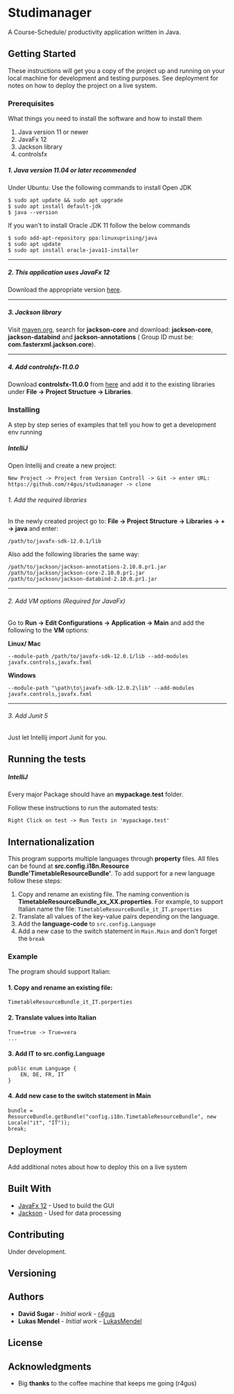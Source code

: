 # Studimanager

A Course-Schedule/ productivity application written in Java.

## Getting Started

These instructions will get you a copy of the project up and running on your local machine for development and testing purposes. See deployment for notes on how to deploy the project on a live system.



### Prerequisites

What things you need to install the software and how to install them

1. Java version 11 or newer
2. JavaFx 12
3. Jackson library
4. controlsfx

##### 1. Java version 11.04 or later recommended

Under Ubuntu:
Use the following commands to install Open JDK
```
$ sudo apt update && sudo apt upgrade
$ sudo apt install default-jdk
$ java --version
```
If you wan't to install Oracle JDK 11 follow the below commands
```
$ sudo add-apt-repository ppa:linuxuprising/java
$ sudo apt update
$ sudo apt install oracle-java11-installer
```

---

##### 2. This application uses JavaFx 12
Download the appropriate version [here](https://gluonhq.com/products/javafx/).

---

##### 3. Jackson library
Visit [maven.org](https://search.maven.org/search?q=jackson-core), search for
**jackson-core** and download: __jackson-core__, __jackson-databind__ and
__jackson-annotations__ ( Group ID must be: **com.fasterxml.jackson.core**).

---

##### 4. Add controlsfx-11.0.0
Download __controlsfx-11.0.0__ from [here](https://github.com/controlsfx/controlsfx) and add it to the existing
libraries under __File -> Project Structure -> Libraries__.


### Installing

A step by step series of examples that tell you how to get a development env running

##### IntelliJ
Open Intellij and create a new project:
```
New Project -> Project from Version Controll -> Git -> enter URL: https://github.com/r4gus/studimanager -> clone
```

###### 1. Add the required libraries
In the newly created project go to: __File -> Project Structure -> Libraries -> + -> java__
and enter:

```
/path/to/javafx-sdk-12.0.1/lib
```

Also add the following libraries the same way:

```
/path/to/jackson/jackson-annotations-2.10.0.pr1.jar
/path/to/jackson/jackson-core-2.10.0.pr1.jar
/path/to/jackson/jackson-databind-2.10.0.pr1.jar
```

---

###### 2. Add VM options (Required for JavaFx)
Go to __Run -> Edit Configurations -> Application -> Main__ and add the following to the __VM__ options:

__Linux/ Mac__
```
--module-path /path/to/javafx-sdk-12.0.1/lib --add-modules javafx.controls,javafx.fxml
```

__Windows__
```
--module-path "\path\to\javafx-sdk-12.0.2\lib" --add-modules javafx.controls,javafx.fxml
```

---

###### 3. Add Junit 5

Just let Intellij import Junit for you.




## Running the tests

##### IntelliJ
Every major Package should have an __mypackage.test__ folder.

Follow these instructions to run the automated tests:
```
Right Click on test -> Run Tests in 'mypackage.test'
```

## Internationalization
This program supports multiple languages through __property__ files. All files can be found at __src.config.i18n.Resource
Bundle'TimetableResourceBundle'__. To add support for a new language follow these steps:

1. Copy and rename an existing file. The naming convention is __TimetableResourceBundle_xx_XX.properties__.
For example, to support Italian name the file: ```TimetableResourceBundle_it_IT.properties```
2. Translate all values of the key-value pairs depending on the language.
3. Add the __language-code__ to   ```src.config.Language```
4. Add a new case to the switch statement in ```Main.Main``` and don't forget the ```break```

### Example

The program should support Italian:
#### 1. Copy and rename an existing file:
```
TimetableResourceBundle_it_IT.porperties
```

#### 2. Translate values into Italian
```
True=true -> True=vera
...
```

#### 3. Add IT to src.config.Language
```
public enum Language {
    EN, DE, FR, IT
}
```

#### 4. Add new case to the switch statement in Main
```
bundle = ResourceBundle.getBundle("config.i18n.TimetableResourceBundle", new Locale("it", "IT"));
break;
```

## Deployment

Add additional notes about how to deploy this on a live system

## Built With

* [JavaFx 12](https://rometools.github.io/rome/) - Used to build the GUI
* [Jackson](https://github.com/FasterXML/jackson) - Used for data processing

## Contributing

Under development.

## Versioning


## Authors

* **David Sugar** - *Initial work* - [r4gus](https://github.com/r4gus)
* **Lukas Mendel** - *Initial work* - [LukasMendel](https://github.com/LukasMendel)

## License


## Acknowledgments
* Big __thanks__ to the coffee machine that keeps me going (r4gus)

